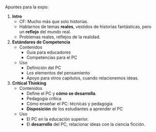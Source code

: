 Apuntes para la expo:

1. **Intro**
	- CF: Mucho más que solo historias.
	- Hablarnos de temas **reales**, vestidos de historias fantásticas, pero un **reflejo** del mundo real.
	- Problemas reales, reflejos de la realidad.
1. **Estándares de Competencia**
	- Contenidos
		- Guía para educadores
		- Competencias para el PC
	- Uso
		- Definición del PC
		- Los elementos del pensamiento
		- Apoyo para otros capítulos, cuando relacionemos ideas.
2. **Critical Thinking**
	- Contenidos
		- Define el PC y **cómo se desarrolla**.
		- Pedagogía crítica
		- Cómo enseñar el PC: técnicas y pedagogía
		- **Disposición** de los estudiantes a aprender el PC
	- Uso
		- El PC en la educación superior.
		- El **desarrollo** del PC, relacionar ideas con la ciencia ficción.
